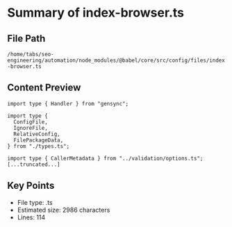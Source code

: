 # Summary of index-browser.ts
  
## File Path
`/home/tabs/seo-engineering/automation/node_modules/@babel/core/src/config/files/index-browser.ts`

## Content Preview
```
import type { Handler } from "gensync";

import type {
  ConfigFile,
  IgnoreFile,
  RelativeConfig,
  FilePackageData,
} from "./types.ts";

import type { CallerMetadata } from "../validation/options.ts";
[...truncated...]
```

## Key Points
- File type: .ts
- Estimated size: 2986 characters
- Lines: 114
